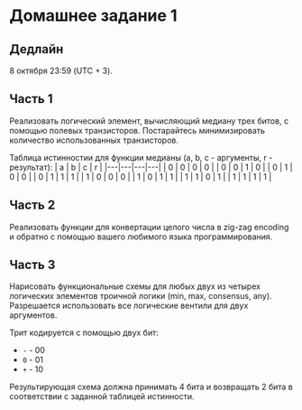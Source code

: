 # Домашнее задание 1

## Дедлайн

8 октября 23:59 (UTC + 3).

## Часть 1

Реализовать логический элемент, вычисляющий медиану трех битов, с помощью полевых транзисторов.
Постарайтесь минимизировать количество использованных транзисторов.

Таблица истинностии для функции медианы (a, b, c - аргументы, r - результат):
| a | b | c | r |
|---|---|---|---|
| 0 | 0 | 0 | 0 |
| 0 | 0 | 1 | 0 |
| 0 | 1 | 0 | 0 |
| 0 | 1 | 1 | 1 |
| 1 | 0 | 0 | 0 |
| 1 | 0 | 1 | 1 |
| 1 | 1 | 0 | 1 |
| 1 | 1 | 1 | 1 |

## Часть 2

Реализовать функции для конвертации целого числа в zig-zag encoding и обратно с помощью вашего любимого языка
программирования.

## Часть 3

Нарисовать функциональные схемы для любых двух из четырех логических элементов троичной логики (min, max, consensus, any).
Разрешается использовать все логические вентили для двух аргументов.

Трит кодируется с помощью двух бит:
* `-` - 00
* `0` - 01
* `+` - 10

Результирующая схема должна принимать 4 бита и возвращать 2 бита в соответствии с заданной таблицей истинности.
